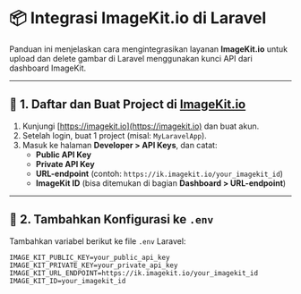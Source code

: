 # 📦 Integrasi ImageKit.io di Laravel

Panduan ini menjelaskan cara mengintegrasikan layanan **ImageKit.io** untuk upload dan delete gambar di Laravel menggunakan kunci API dari dashboard ImageKit.

---

## 🔧 1. Daftar dan Buat Project di [ImageKit.io](https://imagekit.io)

1. Kunjungi [https://imagekit.io](https://imagekit.io) dan buat akun.
2. Setelah login, buat 1 project (misal: `MyLaravelApp`).
3. Masuk ke halaman **Developer > API Keys**, dan catat:
   - **Public API Key**
   - **Private API Key**
   - **URL-endpoint** (contoh: `https://ik.imagekit.io/your_imagekit_id`)
   - **ImageKit ID** (bisa ditemukan di bagian **Dashboard > URL-endpoint**)

---

## 📁 2. Tambahkan Konfigurasi ke `.env`

Tambahkan variabel berikut ke file `.env` Laravel:

```env
IMAGE_KIT_PUBLIC_KEY=your_public_api_key
IMAGE_KIT_PRIVATE_KEY=your_private_api_key
IMAGE_KIT_URL_ENDPOINT=https://ik.imagekit.io/your_imagekit_id
IMAGE_KIT_ID=your_imagekit_id
```
